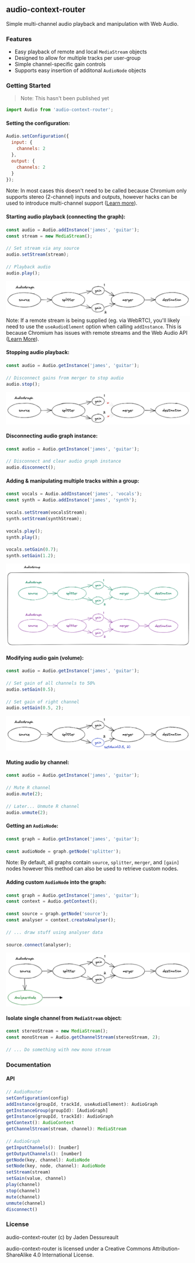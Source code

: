 ## audio-context-router
Simple multi-channel audio playback and manipulation with Web Audio.

### Features
- Easy playback of remote and local `MediaStream` objects
- Designed to allow for multiple tracks per user-group
- Simple channel-specific gain controls
- Supports easy insertion of additonal `AudioNode` objects

### Getting Started
> Note: This hasn't been published yet

```js
import Audio from 'audio-context-router';
```

#### Setting the configuration:
```js
Audio.setConfiguration({
  input: {
    channels: 2
  },
  output: {
    channels: 2
  }
});
```
Note: In most cases this doesn't need to be called because Chromium only supports stereo (2-channel) inputs and outputs, however hacks can be used to introduce multi-channel support ([Learn more](https://support.google.com/chrome/thread/21248703/5-1-surround-sound-in-chrome?hl=en)).

#### Starting audio playback (connecting the graph):

```js
const audio = Audio.addInstance('james', 'guitar');
const stream = new MediaStream();

// Set stream via any source
audio.setStream(stream);

// Playback audio
audio.play();
```
![Simple Playback](./diagrams/graph-1.png)
Note: If a remote stream is being supplied (eg. via WebRTC), you'll likely need to use the `useAudioElement` option when calling `addInstance`. This is because Chromium has issues with remote streams and the Web Audio API ([Learn More](https://bugs.chromium.org/p/chromium/issues/detail?id=121673)).


#### Stopping audio playback:
```js
const audio = Audio.getInstance('james', 'guitar');

// Disconnect gains from merger to stop audio
audio.stop();
```
![Simple Stop Playback](./diagrams/graph-5.png)


#### Disconnecting audio graph instance:

```js
const audio = Audio.getInstance('james', 'guitar');

// Disconnect and clear audio graph instance
audio.disconnect();
```

#### Adding & manipulating multiple tracks within a group:

```js
const vocals = Audio.addInstance('james', 'vocals');
const synth = Audio.addInstance('james', 'synth');

vocals.setStream(vocalsStream);
synth.setStream(synthStream);

vocals.play();
synth.play();

vocals.setGain(0.7);
synth.setGain(1.2);
```
![Audio Group diagram](./diagrams/graph-group-1.png)

#### Modifying audio gain (volume):
```js
const audio = Audio.getInstance('james', 'guitar');

// Set gain of all channels to 50%
audio.setGain(0.5);

// Set gain of right channel
audio.setGain(0.5, 2);
```
![Audio gain diagram](./diagrams/graph-2.png)


#### Muting audio by channel:

```js
const audio = Audio.getInstance('james', 'guitar');

// Mute R channel
audio.mute(2);

// Later... Unmute R channel
audio.unmute(2);
```


#### Getting an `AudioNode`:

```js
const graph = Audio.getInstance('james', 'guitar');

const audioNode = graph.getNode('splitter');
```
Note: By default, all graphs contain `source`, `splitter`, `merger`, and `[gain]` nodes however this method can also be used to retrieve custom nodes.


#### Adding custom `AudioNode` into the graph:
```js
const graph = Audio.getInstance('james', 'guitar');
const context = Audio.getContext();

const source = graph.getNode('source');
const analyser = context.createAnalyser();

// ... draw stuff using analyser data

source.connect(analyser);
```
![Analyzer Node](./diagrams/graph-6.png)


#### Isolate single channel from `MediaStream` object:
```js
const stereoStream = new MediaStream();
const monoStream = Audio.getChannelStream(stereoStream, 2);

// ... Do something with new mono stream
```

### Documentation

#### API

```js
// AudioRouter
setConfiguration(config)
addInstance(groupId, trackId, useAudioElement): AudioGraph
getInstanceGroup(groupId): [AudioGraph]
getInstance(groupId, trackId): AudioGraph
getContext(): AudioContext
getChannelStream(stream, channel): MediaStream

// AudioGraph
getInputChannels(): [number]
getOutputChannels(): [number]
getNode(key, channel): AudioNode
setNode(key, node, channel): AudioNode
setStream(stream)
setGain(value, channel)
play(channel)
stop(channel)
mute(channel)
unmute(channel)
disconnect()
```

### License

audio-context-router (c) by Jaden Dessureault

audio-context-router is licensed under a Creative Commons Attribution-ShareAlike 4.0 International License.

